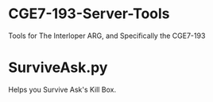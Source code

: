 # CGE7-193-Server-Tools
Tools for The Interloper ARG, and Specifically the CGE7-193

# SurviveAsk.py
Helps you Survive Ask's Kill Box.

